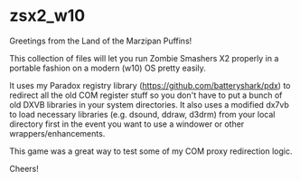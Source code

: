 # zsx2_w10
Greetings from the Land of the Marzipan Puffins!

This collection of files will let you run Zombie Smashers X2 properly in a portable fashion on a modern (w10) OS pretty easily.

It uses my Paradox registry library (https://github.com/batteryshark/pdx) to redirect all the old COM register stuff so you don't have to put a bunch of old DXVB libraries in your system directories.
It also uses a modified dx7vb to load necessary libraries (e.g. dsound, ddraw, d3drm) from your local directory first in the event you want to use a windower or other wrappers/enhancements.

This game was a great way to test some of my COM proxy redirection logic.

Cheers!
